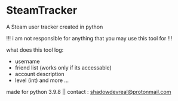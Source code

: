 # SteamTracker
A Steam user tracker created in python

!!! i am not responsible for anything that you may use this tool for !!!

what does this tool log:
* username
* friend list (works only if its accessable)
* account description
* level (int)
and more ...

made for python 3.9.8 || contact : shadowdevreal@protonmail.com
